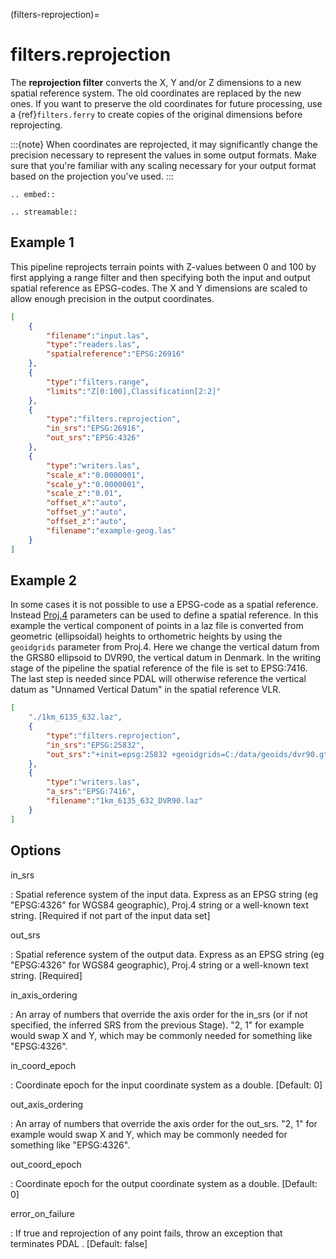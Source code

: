 (filters-reprojection)=

# filters.reprojection

The **reprojection filter** converts the X, Y and/or Z dimensions to a
new spatial
reference system. The old coordinates are replaced by the new ones.
If you want to preserve the old coordinates for future processing, use a
{ref}`filters.ferry` to create copies of the original dimensions before
reprojecting.

:::{note}
When coordinates are reprojected, it may significantly change the precision
necessary to represent the values in some output formats.  Make sure
that you're familiar with any scaling necessary for your output format
based on the projection you've used.
:::

```{eval-rst}
.. embed::
```

```{eval-rst}
.. streamable::
```

## Example 1

This pipeline reprojects terrain points with Z-values between 0 and 100 by first
applying a range filter and then specifying both the input and output spatial
reference as EPSG-codes. The X and Y dimensions are scaled to allow enough
precision in the output coordinates.

```json
[
    {
        "filename":"input.las",
        "type":"readers.las",
        "spatialreference":"EPSG:26916"
    },
    {
        "type":"filters.range",
        "limits":"Z[0:100],Classification[2:2]"
    },
    {
        "type":"filters.reprojection",
        "in_srs":"EPSG:26916",
        "out_srs":"EPSG:4326"
    },
    {
        "type":"writers.las",
        "scale_x":"0.0000001",
        "scale_y":"0.0000001",
        "scale_z":"0.01",
        "offset_x":"auto",
        "offset_y":"auto",
        "offset_z":"auto",
        "filename":"example-geog.las"
    }
]
```

## Example 2

In some cases it is not possible to use a EPSG-code as a spatial reference.
Instead [Proj.4](http:/proj4.org) parameters can be used to define a spatial
reference.  In this example the vertical component of points in a laz file is
converted from geometric (ellipsoidal) heights to orthometric heights by using
the `geoidgrids` parameter from Proj.4.  Here we change the vertical datum
from the GRS80 ellipsoid to DVR90, the vertical datum in Denmark. In the
writing stage of the pipeline the spatial reference of the file is set to
EPSG:7416. The last step is needed since PDAL will otherwise reference the
vertical datum as "Unnamed Vertical Datum" in the spatial reference VLR.

```json
[
    "./1km_6135_632.laz",
    {
        "type":"filters.reprojection",
        "in_srs":"EPSG:25832",
        "out_srs":"+init=epsg:25832 +geoidgrids=C:/data/geoids/dvr90.gtx"
    },
    {
        "type":"writers.las",
        "a_srs":"EPSG:7416",
        "filename":"1km_6135_632_DVR90.laz"
    }
]
```

## Options

in_srs

: Spatial reference system of the input data. Express as an EPSG string (eg
  "EPSG:4326" for WGS84 geographic), Proj.4 string or a well-known text
  string. \[Required if not part of the input data set\]

out_srs

: Spatial reference system of the output data. Express as an EPSG string (eg
  "EPSG:4326" for WGS84 geographic), Proj.4 string or a well-known text
  string. \[Required\]

in_axis_ordering

: An array of numbers that override the axis order for the in_srs (or if
  not specified, the inferred SRS from the previous Stage). "2, 1" for
  example would swap X and Y, which may be commonly needed for
  something like "EPSG:4326".

in_coord_epoch

: Coordinate epoch for the input coordinate system as a double. \[Default: 0\]

out_axis_ordering

: An array of numbers that override the axis order for the out_srs.
  "2, 1" for example would swap X and Y, which may be commonly needed for
  something like "EPSG:4326".

out_coord_epoch

: Coordinate epoch for the output coordinate system as a double. \[Default: 0\]

error_on_failure

: If true and reprojection of any point fails, throw an exception that terminates
  PDAL . \[Default: false\]
